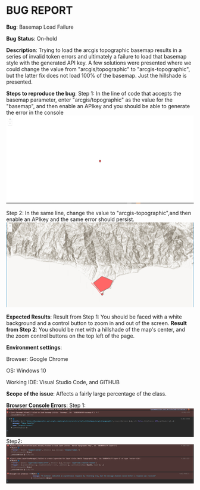 # BUG REPORT
**Bug**: Basemap Load Failure 

 

**Bug Status**: On-hold 

 
**Description**: 
Trying to load the arcgis topographic basemap results in a series of invalid token errors and ultimately a failure to load that basemap style with the generated API key. A few solutions were presented where we could change the value from "arcgis/topographic" to "arcgis-topographic", but the latter fix does not load 100% of the basemap. Just the hillshade is presented. 

 
**Steps to reproduce the bug**: 
Step 1: 
In the line of code that accepts the basemap parameter, enter "arcgis/topographic"  as the value for the "basemap", and then enable an APIkey and you should be able to generate the error in the console 
![Error from the tutorial](Errors/expectedError1.png)

Step 2: 
In the same line, change the value to "arcgis-topographic",and then enable an APIkey and the same error should persist. 
![Error from the tutorial](Errors/expectedError2.png)


**Expected Results**: 
Result from Step 1: 
You should be faced with a white background and a control button to zoom in and out of the screen. 
**Result from Step 2**: 
You should be met with a hillshade of the map's center, and the zoom control buttons on the top left of the page. 

**Environment settings**: 

Browser: Google Chrome 

OS: Windows 10 

Working IDE: Visual Studio Code, and GITHUB 

**Scope of the issue**: 
Affects a fairly large percentage of the class.  

 
**Browser Console Errors**: 
Step 1: 
![Error from the tutorial](Errors/consoleError1.png)
Step2: 
![Error from the tutorial](Errors/consoleError2.png)
 

 

 

 
